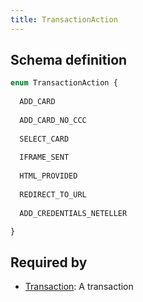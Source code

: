 ```yaml
---
title: TransactionAction
---
```




## Schema definition
```graphql
enum TransactionAction {
  
  ADD_CARD
  
  ADD_CARD_NO_CCC
  
  SELECT_CARD
  
  IFRAME_SENT
  
  HTML_PROVIDED
  
  REDIRECT_TO_URL
  
  ADD_CREDENTIALS_NETELLER

}
```

## Required by
* [Transaction](graphql/schema/transaction.md): A transaction
